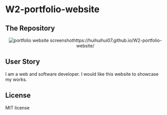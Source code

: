 # W2-portfolio-website

## The Repository

<p align="center">
<img alt="portfolio website screenshot" src="./W2-portfolio-website/images/Hui-FENG-Web-Developer.png>
</p>

This is a repository of my personal portfolio website, which showcases my web dev portfolio.

Deployed link: https://huihuihui07.github.io/W2-portfolio-website/

## User Story

I am a web and software developer. I would like this website to showcase my works.

## License

MIT license
